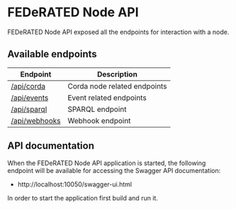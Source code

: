 # FEDeRATED Node API

FEDeRATED Node API exposed all the endpoints for interaction with a node.

## Available endpoints

| Endpoint                                                                                        | Description                |
|-------------------------------------------------------------------------------------------------|----------------------------|
| [/api/corda](../api/api/src/main/kotlin/nl/tno/federated/api/controllers/CordaNodeController.kt) | Corda node related endpoints |
| [/api/events](../api/api/src/main/kotlin/nl/tno/federated/api/controllers/EventsController.kt)  | Event related endpoints    | 
| [/api/sparql](../api/api/src/main/kotlin/nl/tno/federated/api/controllers/SPARQLController.kt)  | SPARQL endpoint            |
| [/api/webhooks](../api/api/src/main/kotlin/nl/tno/federated/api/webhook/WebhookController.kt)   | Webhook endpoint           |

## API documentation

When the FEDeRATED Node API application is started, the following endpoint will be available for accessing the Swagger API documentation:

- http://localhost:10050/swagger-ui.html

In order to start the application first build and run it.



